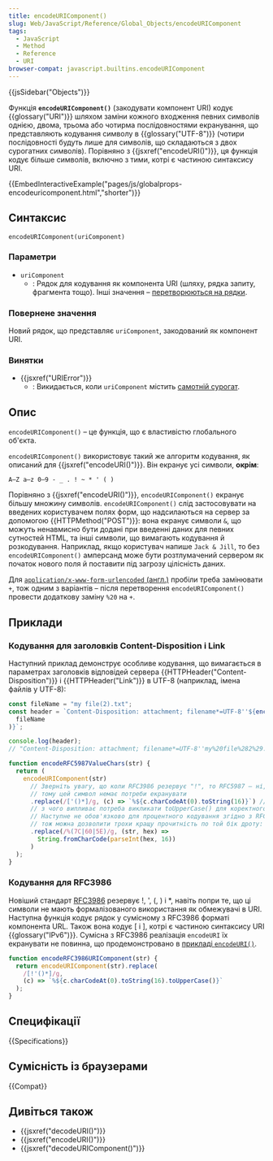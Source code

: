 ```yaml
---
title: encodeURIComponent()
slug: Web/JavaScript/Reference/Global_Objects/encodeURIComponent
tags:
  - JavaScript
  - Method
  - Reference
  - URI
browser-compat: javascript.builtins.encodeURIComponent
---
```


{{jsSidebar("Objects")}}

Функція **`encodeURIComponent()`** (закодувати компонент URI) кодує {{glossary("URI")}} шляхом заміни кожного входження певних символів однією, двома, трьома або чотирма послідовностями екранування, що представляють кодування символу в {{glossary("UTF-8")}} (чотири послідовності будуть лише для символів, що складаються з двох сурогатних символів). Порівняно з {{jsxref("encodeURI()")}}, ця функція кодує більше символів, включно з тими, котрі є частиною синтаксису URI.

{{EmbedInteractiveExample("pages/js/globalprops-encodeuricomponent.html","shorter")}}

## Синтаксис

```js-nolint
encodeURIComponent(uriComponent)
```

### Параметри

- `uriComponent`
  - : Рядок для кодування як компонента URI (шляху, рядка запиту, фрагмента тощо). Інші значення – [перетворюються на рядки](/uk/docs/Web/JavaScript/Reference/Global_Objects/String#zvedennia-do-riadka).

### Повернене значення

Новий рядок, що представляє `uriComponent`, закодований як компонент URI.

### Винятки

- {{jsxref("URIError")}}
  - : Викидається, коли `uriComponent` містить [самотній сурогат](/uk/docs/Web/JavaScript/Reference/Global_Objects/String#symvoly-utf-16-kodovi-tochky-unicode-ta-hrafemni-klastery).

## Опис

`encodeURIComponent()` – це функція, що є властивістю глобального об'єкта.

`encodeURIComponent()` використовує такий же алгоритм кодування, як описаний для {{jsxref("encodeURI()")}}. Він екранує усі символи, **окрім**:

```
A–Z a–z 0–9 - _ . ! ~ * ' ( )
```

Порівняно з {{jsxref("encodeURI()")}}, `encodeURIComponent()` екранує більшу множину символів. `encodeURIComponent()` слід застосовувати на введених користувачем полях форм, що надсилаються на сервер за допомогою {{HTTPMethod("POST")}}: вона екранує символи `&`, що можуть ненавмисно бути додані при введенні даних для певних сутностей HTML, та інші символи, що вимагають кодування й розкодування. Наприклад, якщо користувач напише `Jack & Jill`, то без `encodeURIComponent()` амперсанд може бути розтлумачений сервером як початок нового поля й поставити під загрозу цілісність даних.

Для [`application/x-www-form-urlencoded` (англ.)](https://html.spec.whatwg.org/multipage/form-control-infrastructure.html#application/x-www-form-urlencoded-encoding-algorithm) пробіли треба замінювати `+`, тож одним з варіантів – після перетворення `encodeURIComponent()` провести додаткову заміну `%20` на `+`.

## Приклади

### Кодування для заголовків Content-Disposition і Link

Наступний приклад демонструє особливе кодування, що вимагається в параметрах заголовків відповідей сервера {{HTTPHeader("Content-Disposition")}} і {{HTTPHeader("Link")}} в UTF-8 (наприклад, імена файлів у UTF-8):

```js
const fileName = "my file(2).txt";
const header = `Content-Disposition: attachment; filename*=UTF-8''${encodeRFC5987ValueChars(
  fileName
)}`;

console.log(header);
// "Content-Disposition: attachment; filename*=UTF-8''my%20file%282%29.txt"

function encodeRFC5987ValueChars(str) {
  return (
    encodeURIComponent(str)
      // Зверніть увагу, що коли RFC3986 резервує "!", то RFC5987 – ні,
      // тому цей символ немає потреби екранувати
      .replace(/['()*]/g, (c) => `%${c.charCodeAt(0).toString(16)}`) // отже, %27 %28 %29 %2a (Зверніть увагу, що дійсне кодування "*" – %2A
      // з чого випливає потреба викликати toUpperCase() для коректного кодування)
      // Наступне не обов'язково для процентного кодування згідно з RFC5987,
      // тож можна дозволити трохи кращу прочитність по той бік дроту: |`^
      .replace(/%(7C|60|5E)/g, (str, hex) =>
        String.fromCharCode(parseInt(hex, 16))
      )
  );
}
```

### Кодування для RFC3986

Новіший стандарт [RFC3986](https://datatracker.ietf.org/doc/html/rfc3986) резервує !, ', (, ) і \*, навіть попри те, що ці символи не мають формалізованого використання як обмежувачі в URI. Наступна функція кодує рядок у сумісному з RFC3986 форматі компонента URL. Також вона кодує [ і ], котрі є частиною синтаксису URI {{glossary("IPv6")}}. Сумісна з RFC3986 реалізація `encodeURI` їх екранувати не повинна, що продемонстровано в [прикладі `encodeURI()`](/uk/docs/Web/JavaScript/Reference/Global_Objects/encodeURI#koduvannia-dlia-rfc3986).

```js
function encodeRFC3986URIComponent(str) {
  return encodeURIComponent(str).replace(
    /[!'()*]/g,
    (c) => `%${c.charCodeAt(0).toString(16).toUpperCase()}`
  );
}
```

## Специфікації

{{Specifications}}

## Сумісність із браузерами

{{Compat}}

## Дивіться також

- {{jsxref("decodeURI()")}}
- {{jsxref("encodeURI()")}}
- {{jsxref("decodeURIComponent()")}}
